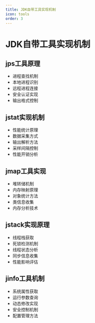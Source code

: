```yaml
---
title: JDK自带工具实现机制
icon: tools
order: 3
---
```


# JDK自带工具实现机制

## jps工具原理
- 进程查找机制
- 本地进程识别
- 远程进程连接
- 安全认证实现
- 输出格式控制

## jstat实现机制
- 性能统计原理
- 数据采集方式
- 输出解析方法
- 采样间隔控制
- 性能开销分析

## jmap工具实现
- 堆转储机制
- 内存映射原理
- 对象统计方法
- 类信息收集
- 内存分析技术

## jstack实现原理
- 线程栈获取
- 死锁检测机制
- 线程状态分析
- 同步信息收集
- 性能影响评估

## jinfo工具机制
- 系统属性获取
- 运行参数查询
- 动态修改实现
- 安全控制机制
- 配置管理方法
